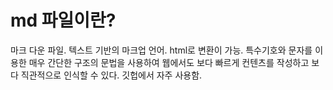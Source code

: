 # md 파일이란?
마크 다운 파일. 
텍스트 기반의 마크업 언어. html로 변환이 가능.
특수기호와 문자를 이용한 매우 간단한 구조의 문법을 사용하여 웹에서도 보다 빠르게 컨텐츠를 작성하고 보다 직관적으로 인식할 수 있다. 
깃헙에서 자주 사용함. 